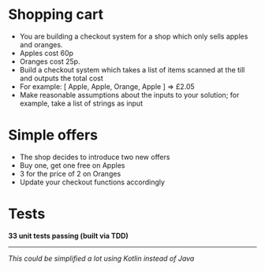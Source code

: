# Shopping cart
- You are building a checkout system for a shop which only sells apples and oranges.
- Apples cost 60p
- Oranges cost 25p.
- Build a checkout system which takes a list of items scanned at the till and outputs
the total cost
- For example: [ Apple, Apple, Orange, Apple ] => £2.05
- Make reasonable assumptions about the inputs to your solution; for example,
take a list of strings as input

# Simple offers
- The shop decides to introduce two new offers
- Buy one, get one free on Apples
- 3 for the price of 2 on Oranges
- Update your checkout functions accordingly

# Tests
**33 unit tests passing (built via TDD)**

---
_This could be simplified a lot using Kotlin instead of Java_
